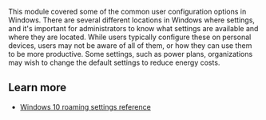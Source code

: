 This module covered some of the common user configuration options in Windows. There are several different locations in Windows where settings, and it's important for administrators to know what settings are available and where they are located. While users typically configure these on personal devices, users may not be aware of all of them, or how they can use them to be more productive. Some settings, such as power plans, organizations may wish to change the default settings to reduce energy costs.

## Learn more

 -  [Windows 10 roaming settings reference](/azure/active-directory/devices/enterprise-state-roaming-windows-settings-reference)
